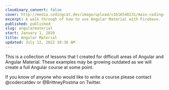```yaml
---
cloudinary_convert: false
cover: http://media.codingcat.dev/image/upload/v1616548231/main-codingcatdev-photo/xpzty9ukcqohrov5vgsu.png
excerpt: A walk through of how to use Angular Material with Firebase.
published: published
slug: angularmaterial
start: January 1, 2020
title: Angular Material
updated: July 12, 2022 10:36 AM
---
```


This is a collection of lessons that I created for difficult areas of Angular and Angular Material. These examples may be growing outdated as we will create a full Angular course at some point.

If you know of anyone who would like to write a course please contact @codercatdev or @BrittneyPostma on Twitter.